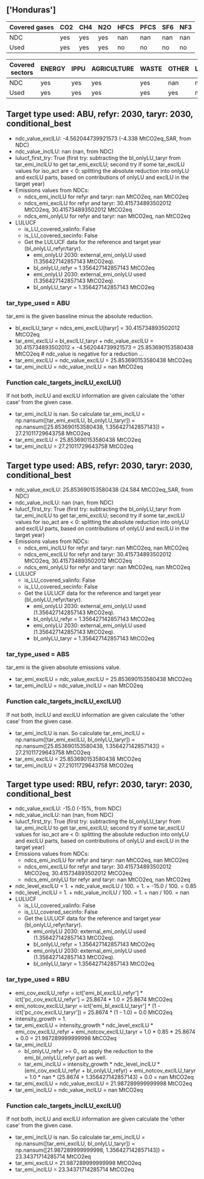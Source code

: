 ## ['Honduras']



| Covered gases | CO2 | CH4 | N2O | HFCS | PFCS | SF6 | NF3 |
| ---- | ---- | ---- | ---- | ---- | ---- | ---- | ----  |
| NDC | yes | yes | yes | nan | nan | nan | nan |
| Used | yes | yes | yes | no | no | no | no |

| Covered sectors | ENERGY | IPPU | AGRICULTURE | WASTE | OTHER | LULUCF |
| ---- | ---- | ---- | ---- | ---- | ---- | ----  |
| NDC | yes | yes | yes | yes | nan | nan |
| Used | yes | yes | yes | yes | yes | no |



## Target type used: ABU, refyr: 2030, taryr: 2030, conditional_best
- ndc_value_exclLU: -4.562044739921573 (-4.338 MtCO2eq_SAR, from NDC)
- ndc_value_inclLU: nan (nan, from NDC)
- lulucf_first_try: True
(first try: subtracting the bl_onlyLU_taryr from tar_emi_inclLU to get tar_emi_exclLU;
second try if some tar_exclLU values for iso_act are < 0: splitting the absolute reduction into onlyLU and exclLU parts, based on contributions of onlyLU and exclLU in the target year)
- Emissions values from NDCs:
  - ndcs_emi_inclLU for refyr and taryr: nan MtCO2eq, nan MtCO2eq
  - ndcs_emi_exclLU for refyr and taryr: 30.415734893502012 MtCO2eq, 30.415734893502012 MtCO2eq
  - ndcs_emi_onlyLU for refyr and taryr: nan MtCO2eq, nan MtCO2eq
- LULUCF
  - is_LU_covered_valinfo: False
  - is_LU_covered_secinfo: False
  - Get the LULUCF data for the reference and target year (bl_onlyLU_refyr/taryr).
    - emi_onlyLU 2030: external_emi_onlyLU used (1.356427142857143 MtCO2eq).
    - bl_onlyLU_refyr = 1.356427142857143 MtCO2eq
    - emi_onlyLU 2030: external_emi_onlyLU used (1.356427142857143 MtCO2eq).
    - bl_onlyLU_taryr = 1.356427142857143 MtCO2eq
### tar_type_used = ABU
tar_emi is the given baseline minus the absolute reduction.
- bl_exclLU_taryr = ndcs_emi_exclLU[taryr] = 30.415734893502012 MtCO2eq
- tar_emi_exclLU = bl_exclLU_taryr + ndc_value_exclLU = 30.415734893502012 + -4.562044739921573 = 25.853690153580438 MtCO2eq # ndc_value is negative for a reduction ...
- tar_emi_exclLU = ndc_value_exclLU = 25.853690153580438 MtCO2eq
- tar_emi_inclLU = ndc_value_inclLU = nan MtCO2eq
### Function calc_targets_inclLU_exclLU()
If not both, inclLU and exclLU information are given calculate the 'other case' from the given case.
- tar_emi_inclLU is nan. So calculate tar_emi_inclLU = np.nansum([tar_emi_exclLU, bl_onlyLU_taryr]) = np.nansum([25.853690153580438, 1.356427142857143]) = 27.21011729643758 MtCO2eq
- tar_emi_exclLU = 25.853690153580438 MtCO2eq
- tar_emi_inclLU = 27.21011729643758 MtCO2eq



## Target type used: ABS, refyr: 2030, taryr: 2030, conditional_best
- ndc_value_exclLU: 25.853690153580438 (24.584 MtCO2eq_SAR, from NDC)
- ndc_value_inclLU: nan (nan, from NDC)
- lulucf_first_try: True
(first try: subtracting the bl_onlyLU_taryr from tar_emi_inclLU to get tar_emi_exclLU;
second try if some tar_exclLU values for iso_act are < 0: splitting the absolute reduction into onlyLU and exclLU parts, based on contributions of onlyLU and exclLU in the target year)
- Emissions values from NDCs:
  - ndcs_emi_inclLU for refyr and taryr: nan MtCO2eq, nan MtCO2eq
  - ndcs_emi_exclLU for refyr and taryr: 30.415734893502012 MtCO2eq, 30.415734893502012 MtCO2eq
  - ndcs_emi_onlyLU for refyr and taryr: nan MtCO2eq, nan MtCO2eq
- LULUCF
  - is_LU_covered_valinfo: False
  - is_LU_covered_secinfo: False
  - Get the LULUCF data for the reference and target year (bl_onlyLU_refyr/taryr).
    - emi_onlyLU 2030: external_emi_onlyLU used (1.356427142857143 MtCO2eq).
    - bl_onlyLU_refyr = 1.356427142857143 MtCO2eq
    - emi_onlyLU 2030: external_emi_onlyLU used (1.356427142857143 MtCO2eq).
    - bl_onlyLU_taryr = 1.356427142857143 MtCO2eq
### tar_type_used = ABS
tar_emi is the given absolute emissions value.
- tar_emi_exclLU = ndc_value_exclLU = 25.853690153580438 MtCO2eq
- tar_emi_inclLU = ndc_value_inclLU = nan MtCO2eq
### Function calc_targets_inclLU_exclLU()
If not both, inclLU and exclLU information are given calculate the 'other case' from the given case.
- tar_emi_inclLU is nan. So calculate tar_emi_inclLU = np.nansum([tar_emi_exclLU, bl_onlyLU_taryr]) = np.nansum([25.853690153580438, 1.356427142857143]) = 27.21011729643758 MtCO2eq
- tar_emi_exclLU = 25.853690153580438 MtCO2eq
- tar_emi_inclLU = 27.21011729643758 MtCO2eq



## Target type used: RBU, refyr: 2030, taryr: 2030, conditional_best
- ndc_value_exclLU: -15.0 (-15%, from NDC)
- ndc_value_inclLU: nan (nan, from NDC)
- lulucf_first_try: True
(first try: subtracting the bl_onlyLU_taryr from tar_emi_inclLU to get tar_emi_exclLU;
second try if some tar_exclLU values for iso_act are < 0: splitting the absolute reduction into onlyLU and exclLU parts, based on contributions of onlyLU and exclLU in the target year)
- Emissions values from NDCs:
  - ndcs_emi_inclLU for refyr and taryr: nan MtCO2eq, nan MtCO2eq
  - ndcs_emi_exclLU for refyr and taryr: 30.415734893502012 MtCO2eq, 30.415734893502012 MtCO2eq
  - ndcs_emi_onlyLU for refyr and taryr: nan MtCO2eq, nan MtCO2eq
- ndc_level_exclLU = 1. + ndc_value_exclLU / 100. = 1. + -15.0 / 100. = 0.85
- ndc_level_inclLU = 1. + ndc_value_inclLU / 100. = 1. + nan / 100. = nan
- LULUCF
  - is_LU_covered_valinfo: False
  - is_LU_covered_secinfo: False
  - Get the LULUCF data for the reference and target year (bl_onlyLU_refyr/taryr).
    - emi_onlyLU 2030: external_emi_onlyLU used (1.356427142857143 MtCO2eq).
    - bl_onlyLU_refyr = 1.356427142857143 MtCO2eq
    - emi_onlyLU 2030: external_emi_onlyLU used (1.356427142857143 MtCO2eq).
    - bl_onlyLU_taryr = 1.356427142857143 MtCO2eq
### tar_type_used = RBU
- emi_cov_exclLU_refyr = ict['emi_bl_exclLU_refyr'] * ict['pc_cov_exclLU_refyr'] = 25.8674 * 1.0 = 25.8674 MtCO2eq
- emi_notcov_exclLU_taryr = ict['emi_bl_exclLU_taryr'] * (1 - ict['pc_cov_exclLU_taryr']) = 25.8674 * (1 - 1.0) = 0.0 MtCO2eq
- intensity_growth = 1.
- tar_emi_exclLU = intensity_growth * ndc_level_exclLU * emi_cov_exclLU_refyr + emi_notcov_exclLU_taryr = 1.0 * 0.85 * 25.8674 + 0.0 = 21.987289999999998 MtCO2eq
- tar_emi_inclLU
  - bl_onlyLU_refyr >= 0., so apply the reduction to the emi_bl_onlyLU_refyr part as well.
  - tar_emi_inclLU = intensity_growth * ndc_level_inclLU * (emi_cov_exclLU_refyr + bl_onlyLU_refyr) + emi_notcov_exclLU_taryr = 1.0 * nan * (25.8674 + 1.356427142857143) + 0.0 = nan MtCO2eq
- tar_emi_exclLU = ndc_value_exclLU = 21.987289999999998 MtCO2eq
- tar_emi_inclLU = ndc_value_inclLU = nan MtCO2eq
### Function calc_targets_inclLU_exclLU()
If not both, inclLU and exclLU information are given calculate the 'other case' from the given case.
- tar_emi_inclLU is nan. So calculate tar_emi_inclLU = np.nansum([tar_emi_exclLU, bl_onlyLU_taryr]) = np.nansum([21.987289999999998, 1.356427142857143]) = 23.34371714285714 MtCO2eq
- tar_emi_exclLU = 21.987289999999998 MtCO2eq
- tar_emi_inclLU = 23.34371714285714 MtCO2eq
